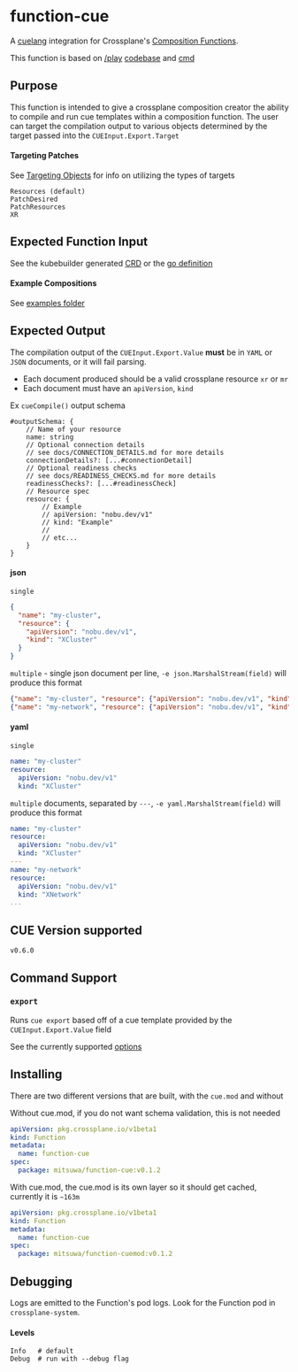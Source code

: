 # function-cue

A [cuelang](https://cuelang.org/) integration for Crossplane's [Composition Functions](https://docs.crossplane.io/latest/concepts/composition-functions/).

This function is based on [/play](https://cuelang.org/play) [codebase](https://github.com/cue-lang/cuelang.org/blob/master/play/main.go) and [cmd](https://github.com/cue-lang/cue/blob/master/cmd/cue/cmd/export.go)

## Purpose

This function is intended to give a crossplane composition creator the ability to compile and run cue templates within a composition function.
The user can target the compilation output to various objects determined by the target passed into the `CUEInput.Export.Target`

#### Targeting Patches

See [Targeting Objects](docs/TARGETING_OBJECTS.md) for info on utilizing the types of targets

```
Resources (default)
PatchDesired
PatchResources
XR
```

## Expected Function Input

See the kubebuilder generated [CRD](package/input/cue.fn.crossplane.io_cueinputs.yaml) or the [go definition](input/v1beta1/input.go)

#### Example Compositions

See [examples folder](examples)

## Expected Output

The compilation output of the `CUEInput.Export.Value` **must** be in `YAML` or `JSON` documents, or it will fail parsing.

- Each document produced should be a valid crossplane resource `xr` or `mr`
- Each document must have an `apiVersion`, `kind`

Ex `cueCompile()` output schema

```cue
#outputSchema: {
	// Name of your resource
	name: string
	// Optional connection details
	// see docs/CONNECTION_DETAILS.md for more details
	connectionDetails?: [...#connectionDetail]
	// Optional readiness checks
	// see docs/READINESS_CHECKS.md for more details
	readinessChecks?: [...#readinessCheck]
	// Resource spec
	resource: {
		// Example
		// apiVersion: "nobu.dev/v1"
		// kind: "Example"
		//
		// etc...
	}
}
```

#### json
`single`
```json
{
  "name": "my-cluster",
  "resource": {
    "apiVersion": "nobu.dev/v1",
    "kind": "XCluster"
  }
}
```

`multiple` - single json document per line, `-e json.MarshalStream(field)` will produce this format
```json
{"name": "my-cluster", "resource": {"apiVersion": "nobu.dev/v1", "kind": "XCluster"}}
{"name": "my-network", "resource": {"apiVersion": "nobu.dev/v1", "kind": "XNetwork"}}
```

#### yaml
`single`
```yaml
name: "my-cluster"
resource:
  apiVersion: "nobu.dev/v1"
  kind: "XCluster"
```

`multiple` documents, separated by `---`, `-e yaml.MarshalStream(field)` will produce this format
```yaml
name: "my-cluster"
resource:
  apiVersion: "nobu.dev/v1"
  kind: "XCluster"
---
name: "my-network"
resource:
  apiVersion: "nobu.dev/v1"
  kind: "XNetwork"
...
```

## CUE Version supported

`v0.6.0`

## Command Support

### `export`

Runs `cue export` based off of a cue template provided by the `CUEInput.Export.Value` field

See the currently supported [options](docs/EXPORT_OPTIONS.md)

## Installing

There are two different versions that are built, with the `cue.mod` and without

Without cue.mod, if you do not want schema validation, this is not needed
```yaml
apiVersion: pkg.crossplane.io/v1beta1
kind: Function
metadata:
  name: function-cue
spec:
  package: mitsuwa/function-cue:v0.1.2
```

With cue.mod, the cue.mod is its own layer so it should get cached, currently it is `~163m`
```yaml
apiVersion: pkg.crossplane.io/v1beta1
kind: Function
metadata:
  name: function-cue
spec:
  package: mitsuwa/function-cuemod:v0.1.2
```

## Debugging

Logs are emitted to the Function's pod logs. Look for the Function pod in `crossplane-system`.

#### Levels

```
Info   # default
Debug  # run with --debug flag
```
